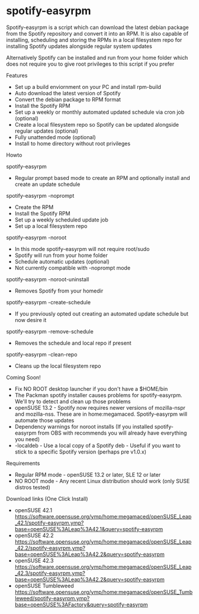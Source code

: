 # spotify-easyrpm


Spotify-easyrpm is a script which can download the latest debian package from the Spotify
repository and convert it into an RPM. It is also capable of installing, scheduling and storing
the RPMs in a local filesystem repo for installing Spotify updates alongside regular system updates

Alternatively Spotify can be installed and run from your home folder which does not require you to give
root privileges to this script if you prefer


 Features

 * Set up a build enviornment on your PC and install rpm-build
 * Auto download the latest version of Spotify
 * Convert the debian package to RPM format
 * Install the Spotify RPM
 * Set up a weekly or monthly automated updated schedule via cron job (optional)
 * Create a local filesystem repo so Spotify can be updated alongside regular updates (optional)
 * Fully unattended mode (optional)
 * Install to home directory without root privileges


 Howto

  spotify-easyrpm

  - Regular prompt based mode to create an RPM and optionally install and create an update schedule

  spotify-easyrpm -noprompt

  - Create the RPM
  - Install the Spotify RPM
  - Set up a weekly scheduled update job
  - Set up a local filesystem repo

  spotify-easyrpm -noroot

  - In this mode spotify-easyrpm will not require root/sudo
  - Spotify will run from your home folder
  - Schedule automatic updates (optional)
  - Not currently compatible with -noprompt mode

  spotify-easyrpm -noroot-uninstall

  - Removes Spotify from your homedir

  spotify-easyrpm -create-schedule

  - If you previously opted out creating an automated update schedule but now desire it

  spotify-easyrpm -remove-schedule

  - Removes the schedule and local repo if present

  spotify-easyrpm -clean-repo

  - Cleans up the local filesystem repo


 Coming Soon!

 * Fix NO ROOT desktop launcher if you don't have a $HOME/bin
 * The Packman spotify installer causes problems for spotify-easyrpm. We'll try to detect and clean up those problems
 * openSUSE 13.2 - Spotify now requires newer versions of mozilla-nspr and mozilla-nss. These are in home:megamaced. Spotify-easyrpm will automate those updates
 * Dependency warnings for noroot installs (If you installed spotify-easyrpm from OBS with recommends you will already have everything you need)
 * -localdeb - Use a local copy of a Spotify deb - Useful if you want to stick to a specific Spotify version (perhaps pre v1.0.x)


 Requirements

 * Regular RPM mode - openSUSE 13.2 or later, SLE 12 or later
 * NO ROOT mode - Any recent Linux distribution should work (only SUSE distros tested)


 Download links (One Click Install)

 * openSUSE 42.1 https://software.opensuse.org/ymp/home:megamaced/openSUSE_Leap_42.1/spotify-easyrpm.ymp?base=openSUSE%3ALeap%3A42.1&query=spotify-easyrpm
 * openSUSE 42.2 https://software.opensuse.org/ymp/home:megamaced/openSUSE_Leap_42.2/spotify-easyrpm.ymp?base=openSUSE%3ALeap%3A42.2&query=spotify-easyrpm
 * openSUSE 42.3 https://software.opensuse.org/ymp/home:megamaced/openSUSE_Leap_42.3/spotify-easyrpm.ymp?base=openSUSE%3ALeap%3A42.2&query=spotify-easyrpm
 * openSUSE Tumbleweed https://software.opensuse.org/ymp/home:megamaced/openSUSE_Tumbleweed/spotify-easyrpm.ymp?base=openSUSE%3AFactory&query=spotify-easyrpm
